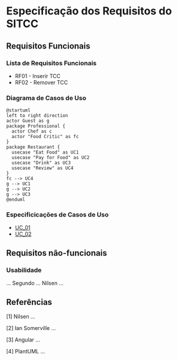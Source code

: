 # Especificação dos Requisitos do SITCC

## Requisitos Funcionais

### Lista de Requisitos Funcionais

- RF01 - Inserir TCC
- RF02 - Remover TCC


### Diagrama de Casos de Uso

```plantuml
@startuml
left to right direction
actor Guest as g
package Professional {
  actor Chef as c
  actor "Food Critic" as fc
}
package Restaurant {
  usecase "Eat Food" as UC1
  usecase "Pay for Food" as UC2
  usecase "Drink" as UC3
  usecase "Review" as UC4
}
fc --> UC4
g --> UC1
g --> UC2
g --> UC3
@enduml
```

### Especificicações de Casos de Uso

- [UC_01](reqs_UC01.md)
- [UC_02](reqs_UC02.md)


## Requisitos não-funcionais

### Usabilidade

... Segundo ... Nilsen ...

## Referências

[1] Nilsen ...

[2] Ian Somerville ...

[3] Angular ...

[4] PlantUML ...
